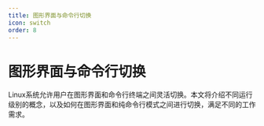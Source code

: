 ```yaml
---
title: 图形界面与命令行切换
icon: switch
order: 8
---
```


# 图形界面与命令行切换

Linux系统允许用户在图形界面和命令行终端之间灵活切换。本文将介绍不同运行级别的概念，以及如何在图形界面和纯命令行模式之间进行切换，满足不同的工作需求。
